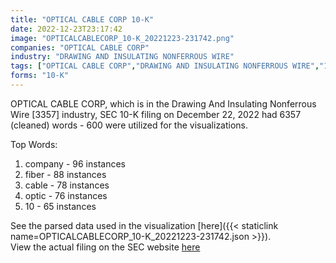 ```yaml
---
title: "OPTICAL CABLE CORP 10-K"
date: 2022-12-23T23:17:42
image: "OPTICALCABLECORP_10-K_20221223-231742.png"
companies: "OPTICAL CABLE CORP"
industry: "DRAWING AND INSULATING NONFERROUS WIRE"
tags: ["OPTICAL CABLE CORP","DRAWING AND INSULATING NONFERROUS WIRE","12-22-2022","10-K"]
forms: "10-K"
---
```

OPTICAL CABLE CORP, which is in the Drawing And Insulating Nonferrous Wire [3357] industry, SEC 10-K filing on December 22, 2022 had 6357 (cleaned) words - 600 were utilized for the visualizations.

Top Words:
1. company - 96 instances
2. fiber - 88 instances
3. cable - 78 instances
4. optic - 76 instances
5. 10 - 65 instances


See the parsed data used in the visualization [here]({{< staticlink name=OPTICALCABLECORP_10-K_20221223-231742.json >}}).  
View the actual filing on the SEC website [here](https://www.sec.gov/Archives/edgar/data/1000230/0001437749-22-029578.txt)